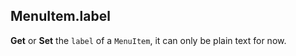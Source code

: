 ## MenuItem.label

**Get** or **Set** the `label` of a `MenuItem`, it can only be plain text for now.